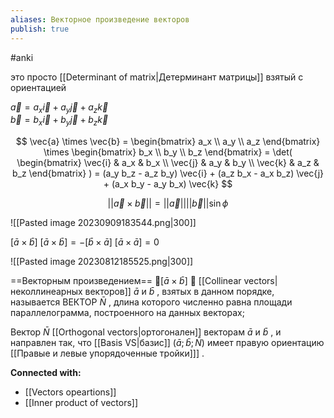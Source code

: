 ```yaml
---
aliases: Векторное произведение векторов
publish: true
---
```

#anki

это просто [[Determinant of matrix|Детерминант матрицы]] взятый с ориентацией

$\vec{a} = a_x \vec{i} + a_y \vec{j} + a_z \vec{k}$  
$\vec{b} = b_x \vec{i} + b_y \vec{j} + b_z \vec{k}$ 

$$
\vec{a} \times \vec{b} = 
\begin{bmatrix}
a_x \\ a_y \\ a_z
\end{bmatrix} \times
\begin{bmatrix}
b_x \\ b_y \\ b_z
\end{bmatrix} = \det(
\begin{bmatrix}
\vec{i} & a_x & b_x \\ \vec{j} & a_y & b_y \\ \vec{k} & a_z & b_z
\end{bmatrix} )
= (a_y b_z - a_z b_y) \vec{i} + (a_z b_x - a_x b_z) \vec{j} + (a_x b_y - a_y b_x) \vec{k}
$$

$$
||\vec{a} \times \vec{b}|| = ||\vec{a}|| ||\vec{b}|| \sin{\phi}
$$

![[Pasted image 20230909183544.png|300]]

$[\bar a \times \bar b ]$
$[\bar a \times \bar b ] = - [\bar b \times \bar a ]$
$[\bar a \times \bar a] = 0$

![[Pasted image 20230812185525.png|300]]

==Векторным произведением== $[\bar a \times \bar b ]$  [[Collinear vectors|неколлинеарных векторов]]  $\bar a$ и $\bar b$ , взятых в данном порядке, называется ВЕКТОР $\bar N$ , длина которого численно равна площади параллелограмма, построенного на данных векторах; 

Вектор $\bar N$  [[Orthogonal vectors|ортогонален]] векторам $\bar a$ и $\bar b$ ,  и направлен так, что [[Basis VS|базис]] $(\bar a; \bar b; \bar N)$ имеет правую ориентацию [[Правые и левые упорядоченные тройки]]] .




**Connected with:**
- [[Vectors opeartions]]
- [[Inner product of vectors]]

